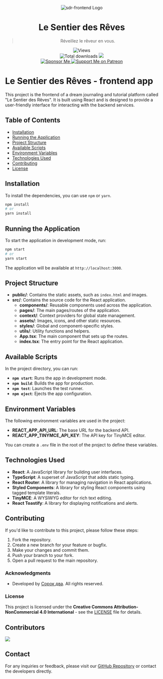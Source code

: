 <div align="center">
    <img src="https://raw.githubusercontent.com/Sorok-Dva/sdr-frontend/main/public/img/logo.png" alt="sdr-frontend Logo">
  <h1>Le Sentier des Rêves</h1>
  <blockquote>Réveillez le rêveur en vous.</blockquote>
  <img src="https://hits.dwyl.com/Sorok-Dva/sdr-frontend.svg?style=flat-square" alt="Views"><br />
  <img src="https://img.shields.io/github/downloads/Sorok-Dva/sdr-frontend/total.svg?style=for-the-badge" alt="Total downloads">
  <!--<a href="https://shields.io/community#sponsors" alt="Sponsors">
    <img src="https://img.shields.io/opencollective/sponsors/Sorok-Dva.svg?style=for-the-badge" />
  </a>-->
  <a href="https://github.com/Sorok-Dva/sdr-frontend/pulse" alt="Activity">
    <img src="https://img.shields.io/github/commit-activity/m/Sorok-Dva/sdr-frontend.svg?style=for-the-badge" />
  </a>
  <br />
  <a href="https://github.com/sponsors/Sorok-Dva">
    <img src="https://img.shields.io/badge/sponsor-30363D?style=for-the-badge&logo=GitHub-Sponsors&logoColor=#EA4AAA" alt="Sponsor Me">
  </a>
  <a href="https://patreon.com/sorokdva">
    <img src="https://img.shields.io/badge/Patreon-F96854?style=for-the-badge&logo=patreon&logoColor=white" alt="Support Me on Patreon">
  </a>
</div>

# Le Sentier des Rêves - frontend app

This project is the frontend of a dream journaling and tutorial platform called "Le Sentier des Rêves".
It is built using React and is designed to provide a user-friendly interface for interacting with the backend services.

## Table of Contents

- [Installation](#installation)
- [Running the Application](#running-the-application)
- [Project Structure](#project-structure)
- [Available Scripts](#available-scripts)
- [Environment Variables](#environment-variables)
- [Technologies Used](#technologies-used)
- [Contributing](#contributing)
- [License](#license)

## Installation

To install the dependencies, you can use `npm` or `yarn`.

```bash
npm install
# or
yarn install
```

## Running the Application

To start the application in development mode, run:

```bash
npm start
# or
yarn start
```

The application will be available at `http://localhost:3000`.

## Project Structure

- **public/**: Contains the static assets, such as `index.html` and images.
- **src/**: Contains the source code for the React application.
    - **components/**: Reusable components used across the application.
    - **pages/**: The main pages/routes of the application.
    - **context/**: Context providers for global state management.
    - **assets/**: Images, icons, and other static resources.
    - **styles/**: Global and component-specific styles.
    - **utils/**: Utility functions and helpers.
    - **App.tsx**: The main component that sets up the routes.
    - **index.tsx**: The entry point for the React application.

## Available Scripts

In the project directory, you can run:

- **`npm start`**: Runs the app in development mode.
- **`npm build`**: Builds the app for production.
- **`npm test`**: Launches the test runner.
- **`npm eject`**: Ejects the app configuration.

## Environment Variables

The following environment variables are used in the project:

- **REACT_APP_API_URL**: The base URL for the backend API.
- **REACT_APP_TINYMCE_API_KEY**: The API key for TinyMCE editor.

You can create a `.env` file in the root of the project to define these variables.

## Technologies Used

- **React**: A JavaScript library for building user interfaces.
- **TypeScript**: A superset of JavaScript that adds static typing.
- **React Router**: A library for managing navigation in React applications.
- **Styled Components**: A library for styling React components using tagged template literals.
- **TinyMCE**: A WYSIWYG editor for rich text editing.
- **React Toastify**: A library for displaying notifications and alerts.

## Contributing

If you'd like to contribute to this project, please follow these steps:

1. Fork the repository.
2. Create a new branch for your feature or bugfix.
3. Make your changes and commit them.
4. Push your branch to your fork.
5. Open a pull request to the main repository.

### Acknowledgments

- Developed by [Сорок два](https://github.com/Sorok-Dva). All rights reserved.

### License

This project is licensed under the **Creative Commons Attribution-NonCommercial 4.0 International** - see the [LICENSE](LICENSE) file for details.

## Contributors

<a href="https://github.com/sorok-dva/sdr-frontend/graphs/contributors">
  <img src="https://contrib.rocks/image?repo=sorok-dva/sdr-frontend" />
</a>

## Contact

For any inquiries or feedback, please visit our [GitHub Repository](https://github.com/Sorok-Dva/sdr-frontend) or contact the developers directly.


